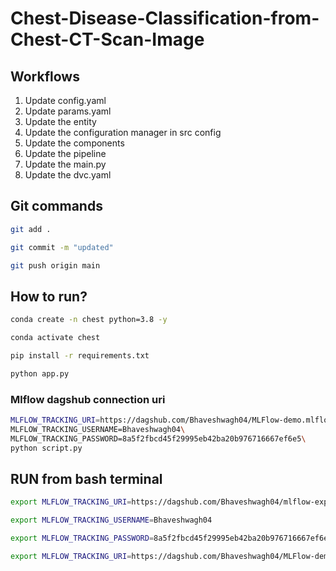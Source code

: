 # Chest-Disease-Classification-from-Chest-CT-Scan-Image

## Workflows

1. Update config.yaml
2. Update params.yaml
3. Update the entity
4. Update the configuration manager in src config
5. Update the components
6. Update the pipeline
7. Update the main.py
8. Update the dvc.yaml

## Git commands

```bash
git add .

git commit -m "updated"

git push origin main

```


## How to run?

```bash
conda create -n chest python=3.8 -y
```
```bash
conda activate chest
```


```bash
pip install -r requirements.txt
```

```bash
python app.py
```

### Mlflow dagshub connection uri
```bash
MLFLOW_TRACKING_URI=https://dagshub.com/Bhaveshwagh04/MLFlow-demo.mlflow\
MLFLOW_TRACKING_USERNAME=Bhaveshwagh04\
MLFLOW_TRACKING_PASSWORD=8a5f2fbcd45f29995eb42ba20b976716667ef6e5\
python script.py
```


## RUN from bash terminal
```bash
export MLFLOW_TRACKING_URI=https://dagshub.com/Bhaveshwagh04/mlflow-exp-demo.mlflow

export MLFLOW_TRACKING_USERNAME=Bhaveshwagh04

export MLFLOW_TRACKING_PASSWORD=8a5f2fbcd45f29995eb42ba20b976716667ef6e5

export MLFLOW_TRACKING_URI=https://dagshub.com/Bhaveshwagh04/MLFlow-demo.mlflow
```